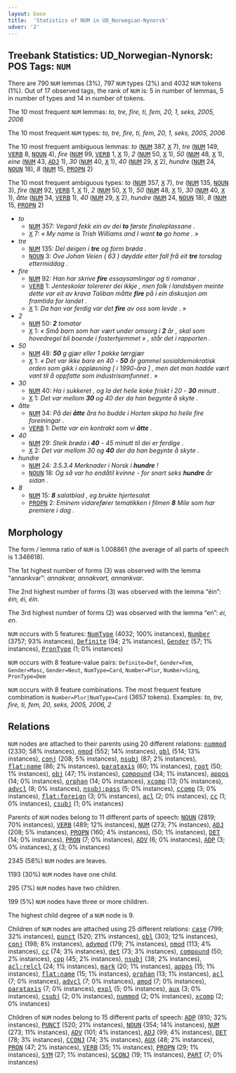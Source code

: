 ```yaml
---
layout: base
title:  'Statistics of NUM in UD_Norwegian-Nynorsk'
udver: '2'
---
```


## Treebank Statistics: UD_Norwegian-Nynorsk: POS Tags: `NUM`

There are 790 `NUM` lemmas (3%), 797 `NUM` types (2%) and 4032 `NUM` tokens (1%).
Out of 17 observed tags, the rank of `NUM` is: 5 in number of lemmas, 5 in number of types and 14 in number of tokens.

The 10 most frequent `NUM` lemmas: <em>to, tre, fire, ti, fem, 20, 1, seks, 2005, 2006</em>

The 10 most frequent `NUM` types:  <em>to, tre, fire, ti, fem, 20, 1, seks, 2005, 2006</em>

The 10 most frequent ambiguous lemmas: <em>to</em> (<tt><a href="no_nynorsk-pos-NUM.html">NUM</a></tt> 387, <tt><a href="no_nynorsk-pos-X.html">X</a></tt> 7), <em>tre</em> (<tt><a href="no_nynorsk-pos-NUM.html">NUM</a></tt> 149, <tt><a href="no_nynorsk-pos-VERB.html">VERB</a></tt> 8, <tt><a href="no_nynorsk-pos-NOUN.html">NOUN</a></tt> 4), <em>fire</em> (<tt><a href="no_nynorsk-pos-NUM.html">NUM</a></tt> 99, <tt><a href="no_nynorsk-pos-VERB.html">VERB</a></tt> 1, <tt><a href="no_nynorsk-pos-X.html">X</a></tt> 1), <em>2</em> (<tt><a href="no_nynorsk-pos-NUM.html">NUM</a></tt> 50, <tt><a href="no_nynorsk-pos-X.html">X</a></tt> 1), <em>50</em> (<tt><a href="no_nynorsk-pos-NUM.html">NUM</a></tt> 48, <tt><a href="no_nynorsk-pos-X.html">X</a></tt> 1), <em>eine</em> (<tt><a href="no_nynorsk-pos-NUM.html">NUM</a></tt> 43, <tt><a href="no_nynorsk-pos-ADJ.html">ADJ</a></tt> 1), <em>30</em> (<tt><a href="no_nynorsk-pos-NUM.html">NUM</a></tt> 40, <tt><a href="no_nynorsk-pos-X.html">X</a></tt> 1), <em>40</em> (<tt><a href="no_nynorsk-pos-NUM.html">NUM</a></tt> 29, <tt><a href="no_nynorsk-pos-X.html">X</a></tt> 2), <em>hundre</em> (<tt><a href="no_nynorsk-pos-NUM.html">NUM</a></tt> 24, <tt><a href="no_nynorsk-pos-NOUN.html">NOUN</a></tt> 18), <em>8</em> (<tt><a href="no_nynorsk-pos-NUM.html">NUM</a></tt> 15, <tt><a href="no_nynorsk-pos-PROPN.html">PROPN</a></tt> 2)

The 10 most frequent ambiguous types:  <em>to</em> (<tt><a href="no_nynorsk-pos-NUM.html">NUM</a></tt> 357, <tt><a href="no_nynorsk-pos-X.html">X</a></tt> 7), <em>tre</em> (<tt><a href="no_nynorsk-pos-NUM.html">NUM</a></tt> 135, <tt><a href="no_nynorsk-pos-NOUN.html">NOUN</a></tt> 3), <em>fire</em> (<tt><a href="no_nynorsk-pos-NUM.html">NUM</a></tt> 92, <tt><a href="no_nynorsk-pos-VERB.html">VERB</a></tt> 1, <tt><a href="no_nynorsk-pos-X.html">X</a></tt> 1), <em>2</em> (<tt><a href="no_nynorsk-pos-NUM.html">NUM</a></tt> 50, <tt><a href="no_nynorsk-pos-X.html">X</a></tt> 1), <em>50</em> (<tt><a href="no_nynorsk-pos-NUM.html">NUM</a></tt> 48, <tt><a href="no_nynorsk-pos-X.html">X</a></tt> 1), <em>30</em> (<tt><a href="no_nynorsk-pos-NUM.html">NUM</a></tt> 40, <tt><a href="no_nynorsk-pos-X.html">X</a></tt> 1), <em>åtte</em> (<tt><a href="no_nynorsk-pos-NUM.html">NUM</a></tt> 34, <tt><a href="no_nynorsk-pos-VERB.html">VERB</a></tt> 1), <em>40</em> (<tt><a href="no_nynorsk-pos-NUM.html">NUM</a></tt> 29, <tt><a href="no_nynorsk-pos-X.html">X</a></tt> 2), <em>hundre</em> (<tt><a href="no_nynorsk-pos-NUM.html">NUM</a></tt> 24, <tt><a href="no_nynorsk-pos-NOUN.html">NOUN</a></tt> 18), <em>8</em> (<tt><a href="no_nynorsk-pos-NUM.html">NUM</a></tt> 15, <tt><a href="no_nynorsk-pos-PROPN.html">PROPN</a></tt> 2)


* <em>to</em>
  * <tt><a href="no_nynorsk-pos-NUM.html">NUM</a></tt> 357: <em>Vegard fekk ein av dei <b>to</b> første finaleplassane .</em>
  * <tt><a href="no_nynorsk-pos-X.html">X</a></tt> 7: <em>« My name is Trish Williams and I want <b>to</b> go home . »</em>
* <em>tre</em>
  * <tt><a href="no_nynorsk-pos-NUM.html">NUM</a></tt> 135: <em>Del deigen i <b>tre</b> og form brøda .</em>
  * <tt><a href="no_nynorsk-pos-NOUN.html">NOUN</a></tt> 3: <em>Ove Johan Veien ( 63 ) døydde etter fall frå eit <b>tre</b> torsdag ettermiddag .</em>
* <em>fire</em>
  * <tt><a href="no_nynorsk-pos-NUM.html">NUM</a></tt> 92: <em>Han har skrive <b>fire</b> essaysamlingar og ti romanar .</em>
  * <tt><a href="no_nynorsk-pos-VERB.html">VERB</a></tt> 1: <em>Jenteskolar tolererer dei ikkje , men folk i landsbyen meinte dette var eit av krava Taliban måtte <b>fire</b> på i ein diskusjon om framtida for landet .</em>
  * <tt><a href="no_nynorsk-pos-X.html">X</a></tt> 1: <em>Da han var ferdig var det <b>fire</b> av oss som levde . »</em>
* <em>2</em>
  * <tt><a href="no_nynorsk-pos-NUM.html">NUM</a></tt> 50: <em><b>2</b> tomatar</em>
  * <tt><a href="no_nynorsk-pos-X.html">X</a></tt> 1: <em>« Små barn som har vært under omsorg i <b>2</b> år , skal som hovedregel bli boende i fosterhjemmet » , står det i rapporten .</em>
* <em>50</em>
  * <tt><a href="no_nynorsk-pos-NUM.html">NUM</a></tt> 48: <em><b>50</b> g gjær eller 1 pakke tørrgjær</em>
  * <tt><a href="no_nynorsk-pos-X.html">X</a></tt> 1: <em>« Det var ikke bare en 40 - <b>50</b> år gammel sosialdemokratisk orden som gikk i oppløsning [ i 1990-åra ] , men det man hadde vært vant til å oppfatte som industrisamfunnet . »</em>
* <em>30</em>
  * <tt><a href="no_nynorsk-pos-NUM.html">NUM</a></tt> 40: <em>Ha i sukkeret , og la det heile koke friskt i 20 - <b>30</b> minutt .</em>
  * <tt><a href="no_nynorsk-pos-X.html">X</a></tt> 1: <em>Det var mellom <b>30</b> og 40 der da han begynte å skyte .</em>
* <em>åtte</em>
  * <tt><a href="no_nynorsk-pos-NUM.html">NUM</a></tt> 34: <em>På dei <b>åtte</b> åra ho budde i Horten skipa ho heile fire foreiningar .</em>
  * <tt><a href="no_nynorsk-pos-VERB.html">VERB</a></tt> 1: <em>Dette var ein kontrakt som vi <b>åtte</b> .</em>
* <em>40</em>
  * <tt><a href="no_nynorsk-pos-NUM.html">NUM</a></tt> 29: <em>Steik brøda i <b>40</b> - 45 minutt til dei er ferdige .</em>
  * <tt><a href="no_nynorsk-pos-X.html">X</a></tt> 2: <em>Det var mellom 30 og <b>40</b> der da han begynte å skyte .</em>
* <em>hundre</em>
  * <tt><a href="no_nynorsk-pos-NUM.html">NUM</a></tt> 24: <em>3.5.3.4 Merknader i Norsk i <b>hundre</b> !</em>
  * <tt><a href="no_nynorsk-pos-NOUN.html">NOUN</a></tt> 18: <em>Og så var ho endåtil kvinne - for snart seks <b>hundre</b> år sidan .</em>
* <em>8</em>
  * <tt><a href="no_nynorsk-pos-NUM.html">NUM</a></tt> 15: <em><b>8</b> salatblad , eg brukte hjertesalat</em>
  * <tt><a href="no_nynorsk-pos-PROPN.html">PROPN</a></tt> 2: <em>Eminem vidarefører tematikken i filmen <b>8</b> Mile som har premiere i dag .</em>

## Morphology

The form / lemma ratio of `NUM` is 1.008861 (the average of all parts of speech is 1.346618).

The 1st highest number of forms (3) was observed with the lemma “annankvar”: <em>annakvar, annakvart, annankvar</em>.

The 2nd highest number of forms (3) was observed with the lemma “éin”: <em>èin, éi, éin</em>.

The 3rd highest number of forms (2) was observed with the lemma “en”: <em>ei, en</em>.

`NUM` occurs with 5 features: <tt><a href="no_nynorsk-feat-NumType.html">NumType</a></tt> (4032; 100% instances), <tt><a href="no_nynorsk-feat-Number.html">Number</a></tt> (3757; 93% instances), <tt><a href="no_nynorsk-feat-Definite.html">Definite</a></tt> (94; 2% instances), <tt><a href="no_nynorsk-feat-Gender.html">Gender</a></tt> (57; 1% instances), <tt><a href="no_nynorsk-feat-PronType.html">PronType</a></tt> (1; 0% instances)

`NUM` occurs with 8 feature-value pairs: `Definite=Def`, `Gender=Fem`, `Gender=Masc`, `Gender=Neut`, `NumType=Card`, `Number=Plur`, `Number=Sing`, `PronType=Dem`

`NUM` occurs with 8 feature combinations.
The most frequent feature combination is `Number=Plur|NumType=Card` (3657 tokens).
Examples: <em>to, tre, fire, ti, fem, 20, seks, 2005, 2006, 2</em>


## Relations

`NUM` nodes are attached to their parents using 20 different relations: <tt><a href="no_nynorsk-dep-nummod.html">nummod</a></tt> (2330; 58% instances), <tt><a href="no_nynorsk-dep-nmod.html">nmod</a></tt> (552; 14% instances), <tt><a href="no_nynorsk-dep-obl.html">obl</a></tt> (514; 13% instances), <tt><a href="no_nynorsk-dep-conj.html">conj</a></tt> (208; 5% instances), <tt><a href="no_nynorsk-dep-nsubj.html">nsubj</a></tt> (87; 2% instances), <tt><a href="no_nynorsk-dep-flat-name.html">flat:name</a></tt> (86; 2% instances), <tt><a href="no_nynorsk-dep-parataxis.html">parataxis</a></tt> (60; 1% instances), <tt><a href="no_nynorsk-dep-root.html">root</a></tt> (50; 1% instances), <tt><a href="no_nynorsk-dep-obj.html">obj</a></tt> (47; 1% instances), <tt><a href="no_nynorsk-dep-compound.html">compound</a></tt> (34; 1% instances), <tt><a href="no_nynorsk-dep-appos.html">appos</a></tt> (14; 0% instances), <tt><a href="no_nynorsk-dep-orphan.html">orphan</a></tt> (14; 0% instances), <tt><a href="no_nynorsk-dep-xcomp.html">xcomp</a></tt> (13; 0% instances), <tt><a href="no_nynorsk-dep-advcl.html">advcl</a></tt> (8; 0% instances), <tt><a href="no_nynorsk-dep-nsubj-pass.html">nsubj:pass</a></tt> (5; 0% instances), <tt><a href="no_nynorsk-dep-ccomp.html">ccomp</a></tt> (3; 0% instances), <tt><a href="no_nynorsk-dep-flat-foreign.html">flat:foreign</a></tt> (3; 0% instances), <tt><a href="no_nynorsk-dep-acl.html">acl</a></tt> (2; 0% instances), <tt><a href="no_nynorsk-dep-cc.html">cc</a></tt> (1; 0% instances), <tt><a href="no_nynorsk-dep-csubj.html">csubj</a></tt> (1; 0% instances)

Parents of `NUM` nodes belong to 11 different parts of speech: <tt><a href="no_nynorsk-pos-NOUN.html">NOUN</a></tt> (2819; 70% instances), <tt><a href="no_nynorsk-pos-VERB.html">VERB</a></tt> (489; 12% instances), <tt><a href="no_nynorsk-pos-NUM.html">NUM</a></tt> (273; 7% instances), <tt><a href="no_nynorsk-pos-ADJ.html">ADJ</a></tt> (208; 5% instances), <tt><a href="no_nynorsk-pos-PROPN.html">PROPN</a></tt> (160; 4% instances),  (50; 1% instances), <tt><a href="no_nynorsk-pos-DET.html">DET</a></tt> (14; 0% instances), <tt><a href="no_nynorsk-pos-PRON.html">PRON</a></tt> (7; 0% instances), <tt><a href="no_nynorsk-pos-ADV.html">ADV</a></tt> (6; 0% instances), <tt><a href="no_nynorsk-pos-ADP.html">ADP</a></tt> (3; 0% instances), <tt><a href="no_nynorsk-pos-X.html">X</a></tt> (3; 0% instances)

2345 (58%) `NUM` nodes are leaves.

1193 (30%) `NUM` nodes have one child.

295 (7%) `NUM` nodes have two children.

199 (5%) `NUM` nodes have three or more children.

The highest child degree of a `NUM` node is 9.

Children of `NUM` nodes are attached using 25 different relations: <tt><a href="no_nynorsk-dep-case.html">case</a></tt> (799; 32% instances), <tt><a href="no_nynorsk-dep-punct.html">punct</a></tt> (520; 21% instances), <tt><a href="no_nynorsk-dep-obl.html">obl</a></tt> (303; 12% instances), <tt><a href="no_nynorsk-dep-conj.html">conj</a></tt> (198; 8% instances), <tt><a href="no_nynorsk-dep-advmod.html">advmod</a></tt> (179; 7% instances), <tt><a href="no_nynorsk-dep-nmod.html">nmod</a></tt> (113; 4% instances), <tt><a href="no_nynorsk-dep-cc.html">cc</a></tt> (74; 3% instances), <tt><a href="no_nynorsk-dep-det.html">det</a></tt> (73; 3% instances), <tt><a href="no_nynorsk-dep-compound.html">compound</a></tt> (50; 2% instances), <tt><a href="no_nynorsk-dep-cop.html">cop</a></tt> (45; 2% instances), <tt><a href="no_nynorsk-dep-nsubj.html">nsubj</a></tt> (38; 2% instances), <tt><a href="no_nynorsk-dep-acl-relcl.html">acl:relcl</a></tt> (24; 1% instances), <tt><a href="no_nynorsk-dep-mark.html">mark</a></tt> (20; 1% instances), <tt><a href="no_nynorsk-dep-appos.html">appos</a></tt> (15; 1% instances), <tt><a href="no_nynorsk-dep-flat-name.html">flat:name</a></tt> (15; 1% instances), <tt><a href="no_nynorsk-dep-orphan.html">orphan</a></tt> (13; 1% instances), <tt><a href="no_nynorsk-dep-acl.html">acl</a></tt> (7; 0% instances), <tt><a href="no_nynorsk-dep-advcl.html">advcl</a></tt> (7; 0% instances), <tt><a href="no_nynorsk-dep-amod.html">amod</a></tt> (7; 0% instances), <tt><a href="no_nynorsk-dep-parataxis.html">parataxis</a></tt> (7; 0% instances), <tt><a href="no_nynorsk-dep-expl.html">expl</a></tt> (5; 0% instances), <tt><a href="no_nynorsk-dep-aux.html">aux</a></tt> (3; 0% instances), <tt><a href="no_nynorsk-dep-csubj.html">csubj</a></tt> (2; 0% instances), <tt><a href="no_nynorsk-dep-nummod.html">nummod</a></tt> (2; 0% instances), <tt><a href="no_nynorsk-dep-xcomp.html">xcomp</a></tt> (2; 0% instances)

Children of `NUM` nodes belong to 15 different parts of speech: <tt><a href="no_nynorsk-pos-ADP.html">ADP</a></tt> (810; 32% instances), <tt><a href="no_nynorsk-pos-PUNCT.html">PUNCT</a></tt> (520; 21% instances), <tt><a href="no_nynorsk-pos-NOUN.html">NOUN</a></tt> (354; 14% instances), <tt><a href="no_nynorsk-pos-NUM.html">NUM</a></tt> (273; 11% instances), <tt><a href="no_nynorsk-pos-ADV.html">ADV</a></tt> (101; 4% instances), <tt><a href="no_nynorsk-pos-ADJ.html">ADJ</a></tt> (99; 4% instances), <tt><a href="no_nynorsk-pos-DET.html">DET</a></tt> (78; 3% instances), <tt><a href="no_nynorsk-pos-CCONJ.html">CCONJ</a></tt> (74; 3% instances), <tt><a href="no_nynorsk-pos-AUX.html">AUX</a></tt> (48; 2% instances), <tt><a href="no_nynorsk-pos-PRON.html">PRON</a></tt> (47; 2% instances), <tt><a href="no_nynorsk-pos-VERB.html">VERB</a></tt> (35; 1% instances), <tt><a href="no_nynorsk-pos-PROPN.html">PROPN</a></tt> (29; 1% instances), <tt><a href="no_nynorsk-pos-SYM.html">SYM</a></tt> (27; 1% instances), <tt><a href="no_nynorsk-pos-SCONJ.html">SCONJ</a></tt> (19; 1% instances), <tt><a href="no_nynorsk-pos-PART.html">PART</a></tt> (7; 0% instances)

